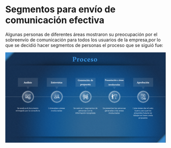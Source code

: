 # Segmentos para envío de comunicación efectiva

Algunas personas de diferentes áreas mostraron su preocupación por el sobreenvío de comunicación para todos los usuarios de la empresa,por lo que se decidió hacer segmentos de personas el proceso que se siguió fue:

![Proceso](./img/1.png)

